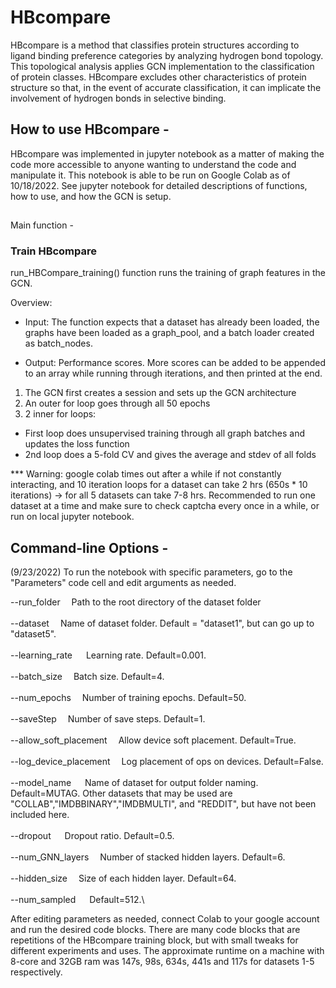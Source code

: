 # HBcompare

HBcompare is a method that classifies protein structures according to ligand binding preference categories by analyzing hydrogen bond topology. This topological analysis applies GCN implementation to the classification of protein classes. HBcompare excludes other characteristics of protein structure so that, in the event of accurate classification, it can implicate the involvement of hydrogen bonds in selective binding.

## How to use HBcompare -
HBcompare was implemented in jupyter notebook as a matter of making the code more accessible to anyone wanting to understand the code and manipulate it. This notebook is able to be run on Google Colab as of 10/18/2022. See jupyter notebook for detailed descriptions of functions, how to use, and how the GCN is setup.


##
Main function -
### Train HBcompare

run_HBCompare_training() function runs the training of graph features in the GCN. 

Overview:
- Input: The function expects that a dataset has already been loaded, the graphs have been loaded as a graph_pool, and a batch loader created as batch_nodes.

- Output: Performance scores. More scores can be added to be appended to an array while running through iterations, and then printed at the end.

1. The GCN first creates a session and sets up the GCN architecture
2. An outer for loop goes through all 50 epochs
3. 2 inner for loops:
  - First loop does unsupervised training through all graph batches and updates the loss function
  - 2nd loop does a 5-fold CV and gives the average and stdev of all folds

*** Warning: google colab times out after a while if not constantly interacting, and 10 iteration loops for a dataset can take 2 hrs (650s * 10 iterations) -> for all 5 datasets can take 7-8 hrs. Recommended to run one dataset at a time and make sure to check captcha every once in a while, or run on local jupyter notebook.


## Command-line Options - 

(9/23/2022)
To run the notebook with specific parameters, go to the "Parameters" code cell and edit arguments as needed.

--run_folder&emsp; 		Path to the root directory of the dataset folder \
\
--dataset&emsp; 			Name of dataset folder. Default = "dataset1", but can go up to "dataset5". \
\
--learning_rate	&emsp; 	Learning rate. Default=0.001.\
\
--batch_size&emsp; 		Batch size. Default=4.\
\
--num_epochs&emsp; 		Number of training epochs. Default=50.\
\
--saveStep&emsp; 			Number of save steps. Default=1.\
\
--allow_soft_placement&emsp; 
					Allow device soft placement. Default=True.\
					\
--log_device_placement&emsp; 
					Log placement of ops on devices. Default=False.\
					\
--model_name	&emsp; 	Name of dataset for output folder naming. Default=MUTAG. Other datasets that may be used are "COLLAB","IMDBBINARY","IMDBMULTI", and "REDDIT", but have not been included here.\
\
--dropout	&emsp; 		Dropout ratio. Default=0.5.\
\
--num_GNN_layers&emsp; 	Number of stacked hidden layers. Default=6.\
\
--hidden_size&emsp; 		Size of each hidden layer. Default=64.\
\
--num_sampled	&emsp; 	Default=512.\

After editing parameters as needed, connect Colab to your google account and run the desired code blocks. There are many code blocks that are repetitions of the HBcompare training block, but with small tweaks for different experiments and uses. The approximate runtime on a machine with 8-core and 32GB ram was 147s, 98s, 634s, 441s and 117s for datasets 1-5 respectively.
